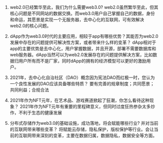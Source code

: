 1. web2.0已经繁华至此，我们为什么需要web3.0?
web2.0虽然繁华至此，但其核心问题是不同网站的数据交换。而web3.0用户自己掌握自己的数据，身份和命运，其愿景是实现一个无服务器，去中心化的互联网，可有效解决web2.0的核心问题。
   

2. dApp作为web3.0时代的主要应用，相较于app有哪些优势？其能否为web2.0发展中存在的问题提供可解决性方案，或者带来什么样的变革？
dApp相对于app的主要优势是去中心化，用户掌握数据，并且开源，部署不需要数据库和web服务器。dApp当然可以为web2.0发展存在的问题提供解决方案，比如数据归用户所有而不是厂家，同时dApp的拥有的经济模型可以更好的激励用户。
   

3. 2021年，去中心化自治社区（DAO）概念因为宪法DAO而红极一时，您认为一个良性发展的DAO应该具备哪些特质？
要有完善的规章制度；共同愿景；共同利益；合规合法
   

4. 2021年作为NFT元年，在艺术品、游戏赛道掀起了狂潮，你怎么看待这种现象？
2021年作为NFT元年有重要的里程碑意义，但同时过度狂热参杂太多炒作，不利于生态的健康发展
   

5. 分布式存储作为web3.0的基础设施，成功落地，将会赋能哪些行业? 并对当前的互联网带来哪些变革？
将赋能云存储，隐私保护，版权保护等行业。会让当前的互联网带来深刻的变革，主要在数据归属，数据隐私，数据安全等方面。
